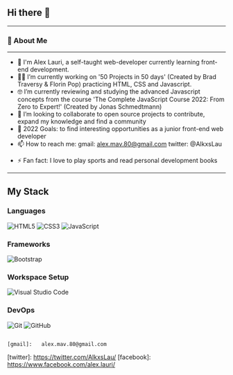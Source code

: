  

<!--
- 💬 Ask me about ...
-  ...

- ⚡ Fun fact: ...
-->

## Hi there 👋
---
### :rocket: About Me
---
- :wave: I'm Alex Lauri, a self-taught web-developer currently learning front-end development.
-  👨‍💻 I’m currently working on '50 Projects in 50 days' (Created by Brad Traversy & Florin Pop) practicing HTML, CSS and Javascript.
-  🤓 I’m currently reviewing and studying the advanced Javascript concepts from the course 'The Complete JavaScript Course 2022: From Zero to Expert!' (Created by Jonas Schmedtmann)
-  👯 I’m looking to collaborate to open source projects to contribute, expand my knowledge and find a community 
-   🥅  2022 Goals: to find interesting opportunities as a junior front-end web developer
-  📫 How to reach me: 
  gmail: alex.mav.80@gmail.com
  twitter: @AlkxsLau
<!-- [<img align="left" alt="AlexLauri" width="22px" src="./images/gmail.svg" />][gmail]
[<img align="left" alt="AlkxsLau | Twitter" width="22px" src="/images/twitter.svg" />][twitter]
[<img align="left" alt="AlexLauri | Facebook" width="22px" src="./images/facebook.svg" />][facebook] -->
- :zap: Fan fact: I love to play sports and read personal development books 
---
## My Stack
### Languages
![HTML5](https://img.shields.io/badge/html5-%23E34F26.svg?style=for-the-badge&logo=html5&logoColor=white)
![CSS3](https://img.shields.io/badge/css3-%231572B6.svg?style=for-the-badge&logo=css3&logoColor=white)
![JavaScript](https://img.shields.io/badge/javascript-%23323330.svg?style=for-the-badge&logo=javascript&logoColor=%23F7DF1E)
### Frameworks
![Bootstrap](https://img.shields.io/badge/bootstrap-%23563D7C.svg?style=for-the-badge&logo=bootstrap&logoColor=white)
### Workspace Setup
![Visual Studio Code](https://img.shields.io/badge/Visual%20Studio%20Code-0078d7.svg?style=for-the-badge&logo=visual-studio-code&logoColor=white)
### DevOps
![Git](https://img.shields.io/badge/git-%23F05033.svg?style=for-the-badge&logo=git&logoColor=white)
![GitHub](https://img.shields.io/badge/github-%23121011.svg?style=for-the-badge&logo=github&logoColor=white)


<!-- links to social media -->
                                                                                                                     [gmail]:   alex.mav.80@gmail.com
  [twitter]: https://twitter.com/AlkxsLau/                                                                           [facebook]: https://www.facebook.com/alex.lauri/         
 
